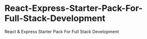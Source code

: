 # React-Express-Starter-Pack-For-Full-Stack-Development
React &amp; Express Starter Pack For Full Stack Development
